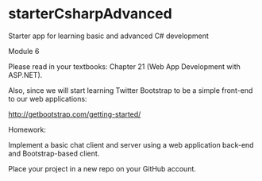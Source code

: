 starterCsharpAdvanced
=====================

Starter app for learning basic and advanced C# development

Module 6

Please read in your textbooks: Chapter 21 (Web App Development with ASP.NET).

Also, since we will start learning Twitter Bootstrap to be a simple front-end to our web applications:

http://getbootstrap.com/getting-started/

Homework:

Implement a basic chat client and server using a web application back-end and Bootstrap-based client.

Place your project in a new repo on your GitHub account.
